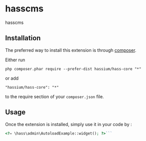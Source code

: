 hasscms
=======
hasscms

Installation
------------

The preferred way to install this extension is through [composer](http://getcomposer.org/download/).

Either run

```
php composer.phar require --prefer-dist hassium/hass-core "*"
```

or add

```
"hassium/hass-core": "*"
```

to the require section of your `composer.json` file.


Usage
-----

Once the extension is installed, simply use it in your code by  :

```php
<?= \hass\admin\AutoloadExample::widget(); ?>```